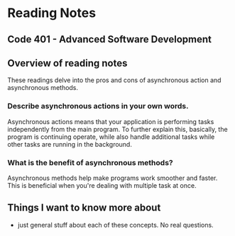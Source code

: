 # Reading Notes


## Code 401 - Advanced Software Development

## Overview of reading notes

These readings delve into the pros and cons of asynchronous action and asynchronous methods.

### Describe asynchronous actions in your own words.

Asynchronous actions means that your application is performing tasks independently from the main program. To further explain this, basically, the program is continuing operate, while also handle additional tasks while other tasks are running in the background.

### What is the benefit of asynchronous methods?

Asynchronous methods help make programs work smoother and faster. This is beneficial when you're dealing with multiple task at once.

## Things I want to know more about

* just general stuff about each of these concepts. No real questions.